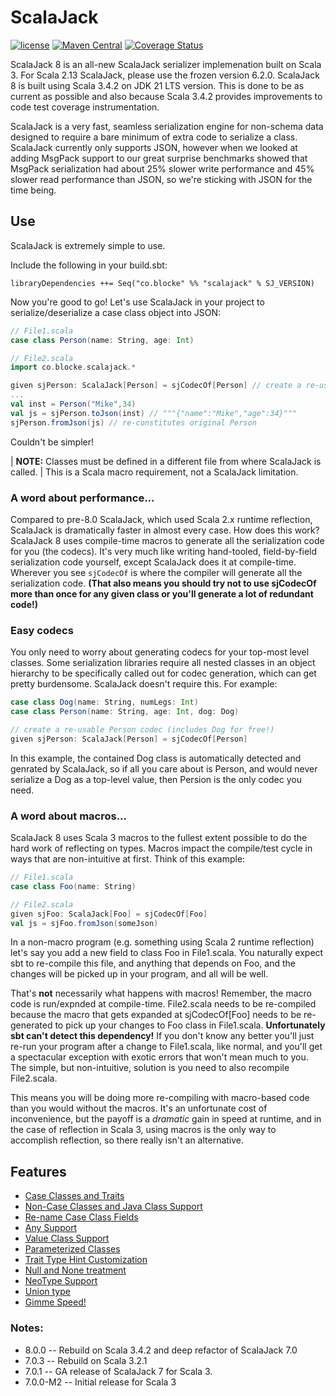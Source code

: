 # ScalaJack

[![license](https://img.shields.io/github/license/mashape/apistatus.svg?maxAge=86400)](https://opensource.org/licenses/MIT)
[![Maven Central](https://maven-badges.herokuapp.com/maven-central/co.blocke/scalajack_3/badge.svg)](https://search.maven.org/artifact/co.blocke/scalajack_3/8.0.0/jar)
[![Coverage Status](https://coveralls.io/repos/github/gzoller/ScalaJack/badge.svg?branch=master)](https://coveralls.io/github/gzoller/ScalaJack?branch=master)

ScalaJack 8 is an all-new ScalaJack serializer implemenation built on Scala 3. For Scala 2.13 ScalaJack, please use the frozen version 6.2.0. ScalaJack 8 is built 
using Scala 3.4.2 on JDK 21 LTS version. This is done to be as current as possible and also because Scala 3.4.2 provides improvements to code test coverage instrumentation.

ScalaJack is a very fast, seamless serialization engine for non-schema data designed to require a bare minimum of extra code 
to serialize a class. ScalaJack currently only supports JSON, however when we looked at adding MsgPack support to our great surprise benchmarks
showed that MsgPack serialization had about 25% slower write performance and 45% slower read performance than JSON, so we're sticking with JSON for the time being.

## Use
ScalaJack is extremely simple to use.

Include the following in your build.sbt:
```
libraryDependencies ++= Seq("co.blocke" %% "scalajack" % SJ_VERSION)
```
Now you're good to go! Let's use ScalaJack in your project to serialize/deserialize a case class object into JSON:
```scala
// File1.scala
case class Person(name: String, age: Int)

// File2.scala
import co.blocke.scalajack.*

given sjPerson: ScalaJack[Person] = sjCodecOf[Person] // create a re-usable Person codec
...
val inst = Person("Mike",34)
val js = sjPerson.toJson(inst) // """{"name":"Mike","age":34}"""
sjPerson.fromJson(js) // re-constitutes original Person
```
Couldn't be simpler!

| **NOTE:** Classes must be defined in a different file from where ScalaJack is called.
| This is a Scala macro requirement, not a ScalaJack limitation.

### A word about performance...

Compared to pre-8.0 ScalaJack, which used Scala 2.x runtime reflection, ScalaJack is dramatically faster in almost every case. How does this work? ScalaJack 8 uses compile-time macros to generate all the serialization code for you (the codecs). It's very much like writing hand-tooled, field-by-field serialization code yourself, except ScalaJack does it at compile-time.  Wherever you see ```sjCodecOf``` is where the compiler will generate all the serialization code.  **(That also means you should try not to use sjCodecOf more than once for any given class or you'll generate a lot of redundant code!)**

### Easy codecs
You only need to worry about generating codecs for your top-most level classes.  Some serialization libraries require all nested classes in an object hierarchy to be 
specifically called out for codec generation, which can get pretty burdensome.  ScalaJack doesn't require this.  For example:

```scala
case class Dog(name: String, numLegs: Int)
case class Person(name: String, age: Int, dog: Dog)

// create a re-usable Person codec (includes Dog for free!)
given sjPerson: ScalaJack[Person] = sjCodecOf[Person] 
```
In this example, the contained Dog class is automatically detected and genrated by ScalaJack, so if all you care about is Person, and would never serialize a Dog as a top-level value, then Persion is the only codec you need.

### A word about macros...

ScalaJack 8 uses Scala 3 macros to the fullest extent possible to do the hard work of reflecting on types. Macros impact the compile/test cycle in ways that are non-intuitive at first. Think of this example:

```scala
// File1.scala
case class Foo(name: String)

// File2.scala
given sjFoo: ScalaJack[Foo] = sjCodecOf[Foo] 
val js = sjFoo.fromJson(someJson)
```

In a non-macro program (e.g. something using Scala 2 runtime reflection) let's say you add a new field to class Foo in File1.scala. You naturally expect sbt to re-compile this file, and anything that depends on Foo, and the changes will be picked up in your program, and all will be well.

That's **not** necessarily what happens with macros! Remember, the macro code is run/expnded at compile-time. File2.scala needs to be re-compiled because the macro that gets expanded at sjCodecOf[Foo] needs to be re-generated to pick up your changes to Foo class in File1.scala. **Unfortunately sbt can't detect this dependency!** If you don't know any better you'll just re-run your program after a change to File1.scala, like normal, and you'll get a spectacular exception with exotic errors that won't mean much to you. The simple, but non-intuitive, solution is you need to also recompile File2.scala.

This means you will be doing more re-compiling with macro-based code than you would without the macros. It's an unfortunate cost of inconvenience, but the payoff is a *dramatic* gain in speed at runtime, and in the case of reflection in Scala 3, using macros is the only way to accomplish reflection, so there really isn't an alternative.

## Features
* [Case Classes and Traits](doc/classesAndTraits.md)
* [Non-Case Classes and Java Class Support](doc/noncase.md)
* [Re-name Case Class Fields](doc/mapname.md)
* [Any Support](doc/any.md)
* [Value Class Support](doc/valueClass.md)
* [Parameterized Classes](doc/parameterized.md)
* [Trait Type Hint Customization](doc/typeHint.md)
* [Null and None treatment](doc/nullAndNone.md)
* [NeoType Support](doc/neotype.md)
* [Union type](doc/union.md)
* [Gimme Speed!](benchmark/README.md)

### Notes:

* 8.0.0 -- Rebuild on Scala 3.4.2 and deep refactor of ScalaJack 7.0
* 7.0.3 -- Rebuild on Scala 3.2.1
* 7.0.1 -- GA release of ScalaJack 7 for Scala 3.
* 7.0.0-M2 -- Initial release for Scala 3